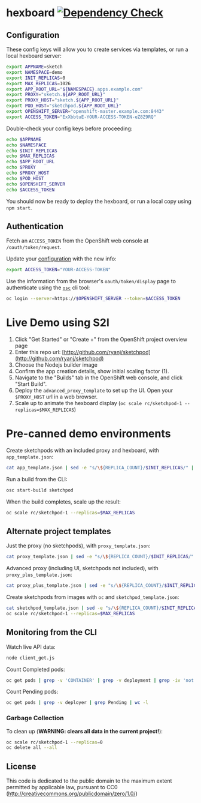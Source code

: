 # hexboard [![Dependency Check](http://img.shields.io/david/ryanj/hexboard.svg)](https://david-dm.org/ryanj/hexboard)

## Configuration

These config keys will allow you to create services via templates, or run a local hexboard server:

```bash
export APPNAME=sketch
export NAMESPACE=demo
export INIT_REPLICAS=0 
export MAX_REPLICAS=1026 
export APP_ROOT_URL="${NAMESPACE}.apps.example.com"
export PROXY="sketch.${APP_ROOT_URL}"
export PROXY_HOST="sketch.${APP_ROOT_URL}"
export POD_HOST="sketchpod.${APP_ROOT_URL}"
export OPENSHIFT_SERVER="openshift-master.example.com:8443"
export ACCESS_TOKEN="ExXbbtuE-YOUR-ACCESS-TOKEN-eZ8Z9RQ"
```

Double-check your config keys before proceeding:

```bash
echo $APPNAME
echo $NAMESPACE
echo $INIT_REPLICAS
echo $MAX_REPLICAS
echo $APP_ROOT_URL
echo $PROXY
echo $PROXY_HOST
echo $POD_HOST
echo $OPENSHIFT_SERVER
echo $ACCESS_TOKEN
```

You should now be ready to deploy the hexboard, or run a local copy using `npm start`.

## Authentication
Fetch an `ACCESS_TOKEN` from the OpenShift web console at `/oauth/token/request`.

Update your [configuration](#configuration) with the new info:

```bash
export ACCESS_TOKEN="YOUR-ACCESS-TOKEN"
```

Use the information from the browser's `oauth/token/display` page to authenticate using the [`osc`](https://github.com/openshift/origin/releases) cli tool:

```bash
oc login --server=https://$OPENSHIFT_SERVER --token=$ACCESS_TOKEN
```

# Live Demo using S2I

1. Click "Get Started" or "Create +" from the OpenShift project overview page
2. Enter this repo url: [http://github.com/ryanj/sketchpod](http://github.com/ryanj/sketchpod)
3. Choose the Nodejs builder image
4. Confirm the app creation details, show initial scaling factor (1).
5. Navigate to the "Builds" tab in the OpenShift web console, and click "Start Build".
6. Deploy the `advanced_proxy_template` to set up the UI. Open your `$PROXY_HOST` url in a web browser.
7. Scale up to animate the hexboard display (`oc scale rc/sketchpod-1 --replicas=$MAX_REPLICAS`)

# Pre-canned demo environments

Create sketchpods with an included proxy and hexboard, with `app_template.json`:

```bash
cat app_template.json | sed -e "s/\${REPLICA_COUNT}/$INIT_REPLICAS/" | sed -e "s/\${APP_ROOT_URL}/$APP_ROOT_URL/g" | sed -e "s/\${APPNAME}/$APPNAME/g" | sed -e "s/\${ACCESS_TOKEN}/$ACCESS_TOKEN/" | sed -e "s/\${OPENSHIFT_SERVER}/$OPENSHIFT_SERVER/" | sed -e "s/\${NAMESPACE}/$NAMESPACE/" | sed -e "s/\${PROXY}/$PROXY/" | oc create -f -
```

Run a build from the CLI:

```bash
osc start-build sketchpod
```

When the build completes, scale up the result:

```bash
oc scale rc/sketchpod-1 --replicas=$MAX_REPLICAS
```

## Alternate project templates

Just the proxy (no sketchpods), with `proxy_template.json`:

```bash
cat proxy_template.json | sed -e "s/\${REPLICA_COUNT}/$INIT_REPLICAS/" | sed -e "s/\${APP_ROOT_URL}/$APP_ROOT_URL/g" | sed -e "s/\${APPNAME}/$APPNAME/g" | sed -e "s/\${ACCESS_TOKEN}/$ACCESS_TOKEN/" | sed -e "s/\${OPENSHIFT_SERVER}/$OPENSHIFT_SERVER/" | sed -e "s/\${NAMESPACE}/$NAMESPACE/" | sed -e "s/\${PROXY}/$PROXY/" | oc create -f -
```

Advanced proxy (including UI, sketchpods not included), with `proxy_plus_template.json`:

```bash
cat proxy_plus_template.json | sed -e "s/\${REPLICA_COUNT}/$INIT_REPLICAS/" | sed -e "s/\${APP_ROOT_URL}/$APP_ROOT_URL/g" | sed -e "s/\${APPNAME}/$APPNAME/g" | sed -e "s/\${ACCESS_TOKEN}/$ACCESS_TOKEN/" | sed -e "s/\${OPENSHIFT_SERVER}/$OPENSHIFT_SERVER/" | sed -e "s/\${NAMESPACE}/$NAMESPACE/" | sed -e "s/\${PROXY}/$PROXY/" | oc create -f -
```

Create sketchpods from images with `oc` and `sketchpod_template.json`:

```bash
cat sketchpod_template.json | sed -e "s/\${REPLICA_COUNT}/$INIT_REPLICAS/" | sed -e "s/\${APP_ROOT_URL}/$APP_ROOT_URL/g" | sed -e "s/\${APPNAME}/$APPNAME/g" | sed -e "s/\${ACCESS_TOKEN}/$ACCESS_TOKEN/" | sed -e "s/\${OPENSHIFT_SERVER}/$OPENSHIFT_SERVER/" | sed -e "s/\${NAMESPACE}/$NAMESPACE/" | sed -e "s/\${PROXY}/$PROXY/" | oc create -f -
oc scale rc/sketchpod-1 --replicas=$MAX_REPLICAS
```

## Monitoring from the CLI

Watch live API data:

```bash
node client_get.js
```

Count Completed pods:

```bash
oc get pods | grep -v 'CONTAINER' | grep -v deployment | grep -iv 'not ready' | wc -l
```

Count Pending pods:

```bash
oc get pods | grep -v deployer | grep Pending | wc -l
```

### Garbage Collection

To clean up (**WARNING: clears all data in the current project!**):

```bash
oc scale rc/sketchpod-1 --replicas=0
oc delete all --all
```

## License
This code is dedicated to the public domain to the maximum extent permitted by applicable law, pursuant to CC0 (http://creativecommons.org/publicdomain/zero/1.0/)
